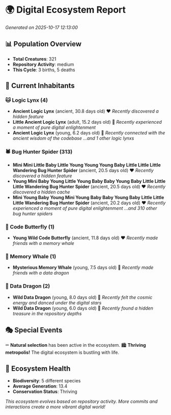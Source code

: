 # 🌍 Digital Ecosystem Report
*Generated on 2025-10-17 12:13:00*

## 📊 Population Overview
- **Total Creatures**: 321
- **Repository Activity**: medium
- **This Cycle**: 3 births, 5 deaths

## 👥 Current Inhabitants

### 🐱 Logic Lynx (4)
- **Ancient Logic Lynx** (ancient, 30.8 days old) ❤️
  *Recently discovered a hidden feature*
- **Little Ancient Logic Lynx** (adult, 15.2 days old) 💛
  *Recently experienced a moment of pure digital enlightenment*
- **Ancient Logic Lynx** (young, 6.2 days old) 💚
  *Recently connected with the ancient wisdom of the codebase*
  *...and 1 other logic lynxs*

### 🕷️ Bug Hunter Spider (313)
- **Mini Mini Little Baby Little Young Young Young Baby Little Little Little Wandering Bug Hunter Spider** (ancient, 20.5 days old) ❤️
  *Recently discovered a hidden feature*
- **Young Mini Baby Young Little Young Baby Baby Young Baby Little Little Little Wandering Bug Hunter Spider** (ancient, 20.5 days old) ❤️
  *Recently discovered a hidden cache*
- **Mini Young Baby Young Mini Young Baby Baby Young Baby Little Little Little Wandering Bug Hunter Spider** (ancient, 20.2 days old) ❤️
  *Recently experienced a moment of pure digital enlightenment*
  *...and 310 other bug hunter spiders*

### 🦋 Code Butterfly (1)
- **Young Wild Code Butterfly** (ancient, 11.8 days old) ❤️
  *Recently made friends with a memory whale*

### 🐋 Memory Whale (1)
- **Mysterious Memory Whale** (young, 7.5 days old) 💚
  *Recently made friends with a data dragon*

### 🐉 Data Dragon (2)
- **Wild Data Dragon** (young, 8.0 days old) 💚
  *Recently felt the cosmic energy and danced under the digital stars*
- **Wild Data Dragon** (young, 6.0 days old) 💚
  *Recently found a hidden treasure in the repository depths*

## 🎭 Special Events

⚰️ **Natural selection** has been active in the ecosystem.
🏙️ **Thriving metropolis!** The digital ecosystem is bustling with life.

## 🔬 Ecosystem Health
- **Biodiversity**: 5 different species
- **Average Generation**: 13.4
- **Conservation Status**: Thriving

*This ecosystem evolves based on repository activity. More commits and interactions create a more vibrant digital world!*
